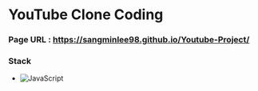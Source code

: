 # YouTube Clone Coding

### Page URL : https://sangminlee98.github.io/Youtube-Project/


### Stack
- <img alt="JavaScript" src ="https://img.shields.io/badge/JavaScript-F7DF1E.svg?&style=for-the-badge&logo=JavaScript&logoColor=white"/>
